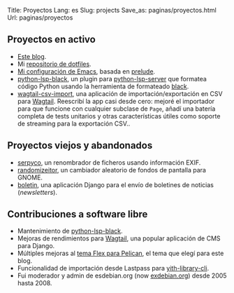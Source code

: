 Title: Proyectos
Lang: es
Slug: projects
Save_as: paginas/proyectos.html
Url: paginas/proyectos

Proyectos en activo
-------------------

- [Este blog](https://github.com/haplo/blog.fidelramos.net).
- Mi [repositorio de dotfiles](https://github.com/haplo/dotfiles).
- [Mi configuración de Emacs](https://github.com/haplo/prelude),
  basada en [prelude](https://github.com/bbatsov/prelude).
- [python-lsp-black](https://github.com/python-lsp/python-lsp-black/), un plugin para
  [python-lsp-server](https://github.com/python-lsp/python-lsp-server) que formatea código
  Python usando la herramienta de formateado [black](https://github.com/psf/black).
- [wagtail-csv-import](https://github.com/haplo/wagtail-csv-import),
  una aplicación de importación/exportación en CSV para
  [Wagtail](https://wagtail.io/). Reescribí la app casi desde cero:
  mejoré el importador para que funcione con cualquier subclase de
  `Page`, añadí una batería completa de tests unitarios y otras
  características útiles como soporte de streaming para la exportación
  CSV..

Proyectos viejos y abandonados
------------------------------

- [serpyco](https://github.com/haplo/serpyco), un renombrador de
  ficheros usando información EXIF.
- [randomizeitor](https://github.com/haplo/randomizeitor), un
  cambiador aleatorio de fondos de pantalla para GNOME.
- [boletin](https://github.com/haplo/boletin), una aplicación Django
  para el envío de boletines de noticias (*newsletters*).

Contribuciones a software libre
-------------------------------

- Mantenimiento de [python-lsp-black](https://github.com/python-lsp/python-lsp-black/).
- Mejoras de rendimientos para [Wagtail](https://wagtail.io/), una
  popular aplicación de CMS para Django.
- Múltiples mejoras al [tema Flex para
  Pelican](https://github.com/alexandrevicenzi/Flex/), el tema que
  elegí para este blog.
- Funcionalidad de importación desde Lastpass para
  [yith-library-cli](https://github.com/haplo/yith-library-cli).
- Fui moderador y admin de esdebian.org (now
  [exdebian.org](https://exdebian.org)) desde 2005 hasta 2008.
